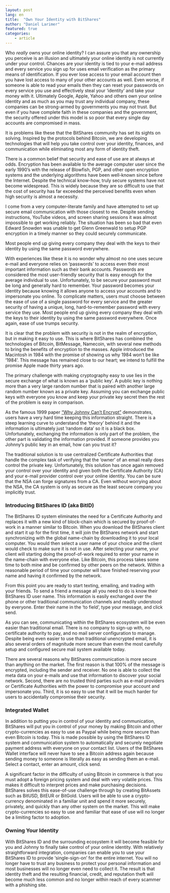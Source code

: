 ```yaml
---
layout: post
lang: en
title:  "Own Your Identity with BitShares"
author: "Daniel Larimer"
featured: true
categories: 
    - article
---
```

Who *really* owns your online identity?  I can assure you that any ownership you perceive is an illusion and ultimately your online identity is not currently under your control.  Chances are your identity is tied to your e-mail address and every service you sign up for uses email verification as the primary means of identification.   If you ever lose access to your email account then you have lost access to many of your other accounts as well.   Even worse, if someone is able to read your emails then they can reset your passwords on every service you use and effectively steal your ‘identity’ and take your money with it.     Ultimately Google, Apple, Yahoo and others own your online identity and as much as you may trust any individual company, these companies can be strong-armed by governments you may not trust.   But even if you have complete faith in these companies and the government, the security offered under this model is so poor that every single day accounts are compromised in mass. 

It is problems like these that the BitShares community has set its sights on solving.  Inspired by the protocols behind Bitcoin, we are developing technologies that will help you take control over your identity, finances, and communication while eliminating most any form of identity theft.

There is a common belief that security and ease of use are at always at odds.   Encryption has been available to the average computer user since the early 1990’s with the release of Blowfish, PGP, and other open encryption systems and the underlying algorithms have been well-known since before the Internet.    Despite the technical know-how, truly secure systems have not become widespread.  This is widely because they are so difficult to use that the cost of security has far exceeded the perceived benefits even when high security is almost a necessity.

I come from a very computer-literate family and have attempted to set up secure email communication with those closest to me.   Despite sending instructions, YouTube videos, and screen sharing sessions it was almost impossible to get working reliably.  The situation has been so bad that even Edward Snowden was unable to get Glenn Greenwald to setup PGP encryption in a timely manner so they could securely communicate.

Most people end up giving every company they deal with the keys to their identity by using the same password everywhere.

With experiences like these it is no wonder why almost no one uses secure e-mail and everyone relies on ‘passwords’ to access even their most important information such as their bank accounts.    Passwords are considered the most user-friendly security that is easy enough for the average individual to use.   Unfortunately, to be secure your password must be long and generally hard to remember.  Your password becomes your identity because knowing it allows anyone to access your accounts and to impersonate you online.   To complicate matters, users must choose between the ease of use of a single password for every service and the greater security of having a unique, long, hard-to-remember password with every service they use.   Most people end up giving every company they deal with the keys to their identity by using the same password everywhere.    Once again, ease of use trumps security.

It is clear that the problem with security is not in the realm of encryption, but in making it easy to use.   This is where BitShares has combined the technologies of Bitcoin, BitMessage, Namecoin, with several new methods to  bring the benefits of encryption to the masses.  Apple introduced the Macintosh in 1984 with the promise of showing us why 1984 won’t be like ‘1984’.  This message has remained close to our heart; we intend to fulfill the promise Apple made thirty years ago.

The primary challenge with making cryptography easy to use lies in the secure exchange of what is known as a ‘public key’.    A public key is nothing more than a very large random number that is paired with another large random number known as a private key.   Assuming you can exchange public keys with everyone you know and keep your private key secret then the rest of the problem is easy in comparison.

As the famous 1999 paper [“Why Johnny Can’t Encrypt”](http://www.gaudior.net/alma/johnny.pdf) demonstrates, users have a very hard time keeping this information straight.  There is a steep learning curve to understand the ‘theory’ behind it and the information is ultimately just ‘random data’ so it is a black box.   Unfortunately, exchanging the information is only part of the problem, the other part is validating the information provided.    If someone provides you Johnny’s public key in an email, how can you trust it?

The traditional solution is to use centralized Certificate Authorities that handle the complex task of verifying that the ‘owner’ of an email really does control the private key.  Unfortunately, this solution has once again removed your control over your identity and given both the Certificate Authority (CA) and your e-mail provider control over your online identity.    You can be sure that the NSA can forge signatures from a CA.   Even without worrying about the NSA, the CA system is only as secure as the least secure company you implicitly trust.

### Introducing BitShares ID  (aka BitID) 

   The BitShares ID system eliminates the need for a Certificate Authority and replaces it with a new kind of block-chain which is secured by proof-of-work in a manner similar to Bitcoin.   When you download the BitShares client and start it up for the first time, it will join the BitShares network and start synchronizing with the global name-chain by downloading it to your local computer.  You would then select a user name of your choice and the client would check to make sure it is not in use.  After selecting your name, your client will starting doing the proof-of-work required to enter your name in the name-chain with everyone else.    Like Bitcoin, this process takes some time to both mine and be confirmed by other peers on the network.   Within a reasonable period of time your computer will have finished reserving your name and having it confirmed by the network.

   From this point you are ready to start texting, emailing, and trading with your friends.  To send a friend a message all you need to do is know their BitShares ID user name.  This information is easily exchanged over the phone or other traditional communication channels and readily understood by everyone.   Enter their name in the ‘to field’, type your message, and click send.

   As you can see, communicating within the BitShares ecosystem will be even easier than traditional email.  There is no company to sign-up with, no certificate authority to pay, and no mail server configuration to manage.   Despite being even easier to use than traditional unencrypted email, it is also several orders of magnitude more secure than even the most carefully setup and configured secure mail system available today.

   There are several reasons why BitShares communication is more secure than anything on the market.   The first reason is that 100% of the message is encrypted, including the sender and receiver.  No one is able to collect the meta data on your e-mails and use that information to discover your social network.   Second, there are no trusted third parties such as e-mail providers or Certificate Authorities with the power to compromise your account and impersonate you.   Third, it is so easy to use that it will be much harder for users to accidentally compromise their security.

### Integrated Wallet 

   In addition to putting you in control of your identity and communication, BitShares will put you in control of your money by making Bitcoin and other crypto-currencies as easy to use as Paypal while being more secure than even Bitcoin is today.    This is made possible by using the BitShares ID system and communication system to automatically and securely negotiate payment address with everyone on your contact list.   Users of the BitShares Wallet interface will never have to see a Bitcoin address again because sending money to someone is literally as easy as sending them an e-mail.  Select a contact, enter an amount, click send.

   A significant factor in the difficulty of using Bitcoin in commerce is that you must adopt a foreign pricing system and deal with very volatile prices.   This makes it difficult to  interpret prices and make purchasing decisions. BitShares solves this ease-of-use challenge through by creating BitAssets such as BitUSD, BitEUR or BitGold.   Users will be able to use a crypto-currency denominated in a familiar unit and spend it more securely, privately, and quickly than any other system on the market.    This will make crypto-currencies so easy to use and familiar that ease of use will no longer be a limiting factor to adoption.

###  Owning Your Identity

   With BitShares ID and the surrounding ecosystem it will become feasible for you and Johnny to finally take control of your online identity.   With relatively straightforward integration, companies can enable you to use your BitShares ID to provide ‘single-sign-on’ for the entire internet.   You will no longer have to trust any business to protect your personal information and most businesses will no longer even need to collect it.   The result is that identity theft and the resulting financial, credit, and reputation theft will become much less common and no longer within reach of every scammer with a phishing site.

